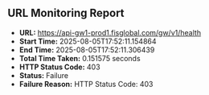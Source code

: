 ## URL Monitoring Report

- **URL:** https://api-gw1-prod1.fisglobal.com/gw/v1/health
- **Start Time:** 2025-08-05T17:52:11.154864
- **End Time:** 2025-08-05T17:52:11.306439
- **Total Time Taken:** 0.151575 seconds
- **HTTP Status Code:** 403
- **Status:** Failure
- **Failure Reason:** HTTP Status Code: 403

